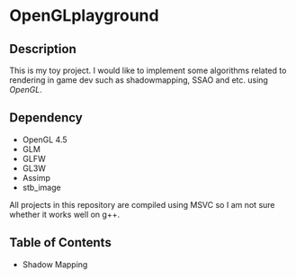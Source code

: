 # OpenGLplayground

## Description

This is my toy project. I would like to implement some algorithms related to rendering in game dev such as shadowmapping, SSAO and etc.  using *OpenGL*. 

## Dependency 

- OpenGL 4.5
- GLM
- GLFW
- GL3W
- Assimp
- stb_image

All projects in this repository are compiled using MSVC so I am not sure whether it works well on g++.

## Table of Contents

- Shadow Mapping
